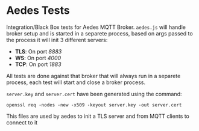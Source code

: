 # Aedes Tests

Integration/Black Box tests for Aedes MQTT Broker. `aedes.js` will handle broker setup and is started in a separete process, based on args passed to the process it will init 3 different servers:

- __TLS__: On port _8883_
- __WS__: On port _4000_
- __TCP__: On port _1883_

All tests are done against that broker that will always run in a separete process, each test will start and close a broker process.

`server.key` and `server.cert` have been generated using the command:

`openssl req -nodes -new -x509 -keyout server.key -out server.cert`

This files are used by aedes to init a TLS server and from MQTT clients to connect to it
